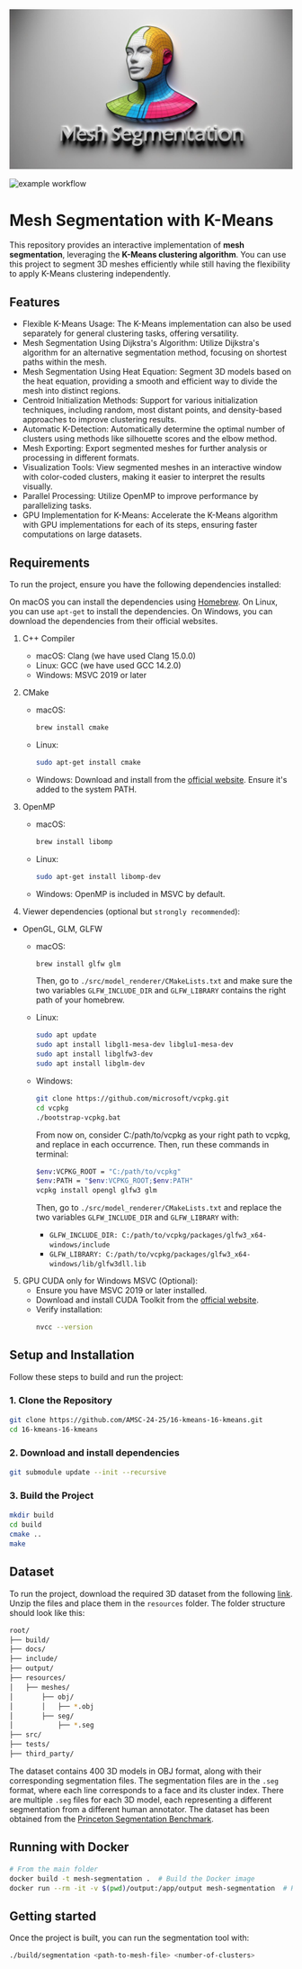 <img src="docs/img/logo.jpg" alt="logo" width="600px"/>


![example workflow](https://github.com/AMSC-24-25/16-kmeans-16-kmeans/actions/workflows/ci.yml/badge.svg?event=push)

# Mesh Segmentation with K-Means
 This repository provides an interactive implementation of **mesh segmentation**, leveraging the **K-Means clustering algorithm**. You can use this project to segment 3D meshes efficiently while still having the flexibility to apply K-Means clustering independently.

## Features
- Flexible K-Means Usage: The K-Means implementation can also be used separately for general clustering tasks, offering versatility.
- Mesh Segmentation Using Dijkstra's Algorithm: Utilize Dijkstra's algorithm for an alternative segmentation method, focusing on shortest paths within the mesh.
- Mesh Segmentation Using Heat Equation: Segment 3D models based on the heat equation, providing a smooth and efficient way to divide the mesh into distinct regions.
- Centroid Initialization Methods: Support for various initialization techniques, including random, most distant points, and density-based approaches to improve clustering results.
- Automatic K-Detection: Automatically determine the optimal number of clusters using methods like silhouette scores and the elbow method.
- Mesh Exporting: Export segmented meshes for further analysis or processing in different formats.
- Visualization Tools: View segmented meshes in an interactive window with color-coded clusters, making it easier to interpret the results visually.
- Parallel Processing: Utilize OpenMP to improve performance by parallelizing tasks.
- GPU Implementation for K-Means: Accelerate the K-Means algorithm with GPU implementations for each of its steps, ensuring faster computations on large datasets.

## Requirements

To run the project, ensure you have the following dependencies installed:

On macOS you can install the dependencies using [Homebrew](https://brew.sh/). On Linux, you can use `apt-get` to install the dependencies. On Windows, you can download the dependencies from their official websites.

1) C++ Compiler
    - macOS: Clang (we have used Clang 15.0.0)
    - Linux: GCC (we have used GCC 14.2.0)
    - Windows: MSVC 2019 or later
2) CMake
    - macOS:
      ```bash
      brew install cmake
      ```
    - Linux:
      ```bash
      sudo apt-get install cmake
      ```
    - Windows:
      Download and install from the [official website](https://cmake.org/download/). Ensure it's added to the system PATH.
3) OpenMP
    - macOS:
      ```bash
      brew install libomp
      ```
    - Linux:
      ```bash
      sudo apt-get install libomp-dev
      ```
    - Windows:
      OpenMP is included in MSVC by default.

4) Viewer dependencies (optional but `strongly recommended`):
- OpenGL, GLM, GLFW
    - macOS:
      ```bash
      brew install glfw glm
      ```
      Then, go to `./src/model_renderer/CMakeLists.txt` and make sure the two variables `GLFW_INCLUDE_DIR` and `GLFW_LIBRARY` contains the right path of your homebrew.

    - Linux:
      ```bash
      sudo apt update
      sudo apt install libgl1-mesa-dev libglu1-mesa-dev
      sudo apt install libglfw3-dev
      sudo apt install libglm-dev
      ```
      
    - Windows:
      ```bash
      git clone https://github.com/microsoft/vcpkg.git
      cd vcpkg
      ./bootstrap-vcpkg.bat
      ```
      From now on, consider C:/path/to/vcpkg as your right path to vcpkg, and replace in each occurrence.
      Then, run these commands in terminal:
      ```bash
      $env:VCPKG_ROOT = "C:/path/to/vcpkg"
      $env:PATH = "$env:VCPKG_ROOT;$env:PATH"
      vcpkg install opengl glfw3 glm
      ```
      Then, go to `./src/model_renderer/CMakeLists.txt` and replace the two variables `GLFW_INCLUDE_DIR` and `GLFW_LIBRARY` with:
      - `GLFW_INCLUDE_DIR: C:/path/to/vcpkg/packages/glfw3_x64-windows/include`
      - `GLFW_LIBRARY: C:/path/to/vcpkg/packages/glfw3_x64-windows/lib/glfw3dll.lib`

5) GPU CUDA only for Windows MSVC (Optional):
    - Ensure you have MSVC 2019 or later installed.
    - Download and install CUDA Toolkit from the [official website](https://developer.nvidia.com/cuda-downloads).
    - Verify installation:
      ```bash
      nvcc --version
      ```

## Setup and Installation

Follow these steps to build and run the project:

### 1. Clone the Repository
```bash
git clone https://github.com/AMSC-24-25/16-kmeans-16-kmeans.git
cd 16-kmeans-16-kmeans
```

### 2. Download and install dependencies
```bash
git submodule update --init --recursive
```

### 3. Build the Project
```bash
mkdir build
cd build
cmake ..
make
```

## Dataset

To run the project, download the required 3D dataset from the following [link](https://polimi365-my.sharepoint.com/:u:/g/personal/10978268_polimi_it/EZKJJOmNr_REh4EHY5Tln7QBmNEsD940wz2wfekhq0LguA?e=noOjtN). Unzip the files and place them in the `resources` folder. The folder structure should look like this:
```bash
root/
├── build/
├── docs/
├── include/   
├── output/           
├── resources/        
│   ├── meshes/
│       ├── obj/
│       │   ├── *.obj
│       ├── seg/
│           ├── *.seg
├── src/     
├── tests/
├── third_party/
```
The dataset contains 400 3D models in OBJ format, along with their corresponding segmentation files. The segmentation files are in the `.seg` format, where each line corresponds to a face and its cluster index. There are multiple `.seg` files for each 3D model, each representing a different segmentation from a different human annotator. The dataset has been obtained from the [Princeton Segmentation Benchmark](http://segeval.cs.princeton.edu/).

## Running with Docker
```bash
# From the main folder
docker build -t mesh-segmentation .  # Build the Docker image
docker run --rm -it -v $(pwd)/output:/app/output mesh-segmentation  # Run the container
```

## Getting started

Once the project is built, you can run the segmentation tool with:
```bash
./build/segmentation <path-to-mesh-file> <number-of-clusters>
```
